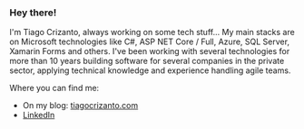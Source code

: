 ### Hey there!

I'm Tiago Crizanto, always working on some tech stuff...
My main stacks are on Microsoft technologies like C#, ASP NET Core / Full, Azure, SQL Server, Xamarin Forms and others.
I've been working with several technologies for more than 10 years building software for several companies in the private sector, applying technical knowledge and experience handling agile teams.

Where you can find me:
- On my blog: [tiagocrizanto.com](https://tiagocrizanto.com/)
- <a rel="me" href="https://https://www.linkedin.com/in/tiagocrizanto/">LinkedIn</a>

<!--
#Things I built or help maintain:
#- [StackExchange.Redis](https://github.com/StackExchange/StackExchange.Redis) (Redis client for .NET)
- [Dapper](https://github.com/DapperLib/Dapper) (database object mapper for .NET)
- [MiniProfiler](https://github.com/MiniProfiler/dotnet) (profiler for .NET)
- [Opserver](https://github.com/opserver/Opserver) (monitoring dashboard for Redis, SQL, Elastic, etc.) -->
